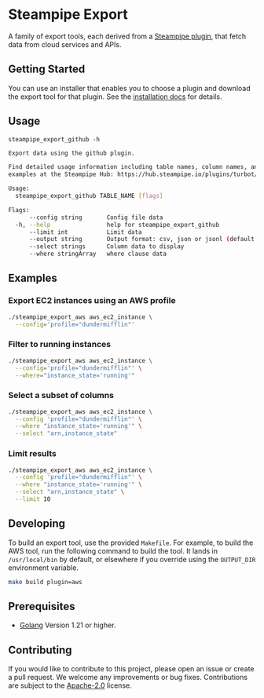 # Steampipe Export

A family of export tools, each derived from a [Steampipe plugin](https://hub.steampipe.io/plugins), that fetch data from cloud services and APIs.

## Getting Started

You can use an installer that enables you to choose a plugin and download the export tool for that plugin. See the [installation docs](https://turbot.com/docs/steampipe_export/install) for details. 

## Usage

`steampipe_export_github -h`

```bash
Export data using the github plugin.

Find detailed usage information including table names, column names, and
examples at the Steampipe Hub: https://hub.steampipe.io/plugins/turbot/github

Usage:
  steampipe_export_github TABLE_NAME [flags]

Flags:
      --config string       Config file data
  -h, --help                help for steampipe_export_github
      --limit int           Limit data
      --output string       Output format: csv, json or jsonl (default "csv")
      --select strings      Column data to display
      --where stringArray   where clause data
```

## Examples

### Export EC2 instances using an AWS profile

```bash
./steampipe_export_aws aws_ec2_instance \
  --config='profile="dundermifflin"'
```

### Filter to running instances

```bash
./steampipe_export_aws aws_ec2_instance \
  --config='profile="dundermifflin"' \
  --where="instance_state='running'"
```

### Select a subset of columns

```bash
./steampipe_export_aws aws_ec2_instance \
  --config 'profile="dundermifflin"' \
  --where "instance_state='running'" \
  --select "arn,instance_state"
```

### Limit results

```bash
./steampipe_export_aws aws_ec2_instance \
  --config 'profile="dundermifflin"' \
  --where "instance_state='running'" \
  --select "arn,instance_state" \
  --limit 10
```

## Developing

To build an export tool, use the provided `Makefile`. For example, to build the AWS tool, run the following command to build the tool. It lands in `/usr/local/bin` by default, or elsewhere if you override using the `OUTPUT_DIR` environment variable.

```bash
make build plugin=aws
```

## Prerequisites

- [Golang](https://golang.org/doc/install) Version 1.21 or higher.

## Contributing
If you would like to contribute to this project, please open an issue or create a pull request. We welcome any improvements or bug fixes. Contributions are subject to the [Apache-2.0](https://opensource.org/license/apache-2-0/) license.
